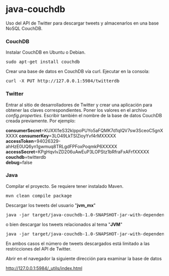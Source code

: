 # java-couchdb
Uso del API de Twitter para descargar tweets y almacenarlos en una base NoSQL CouchDB.

<h3>CouchDB</h3>
Instalar CouchDB en Ubuntu o Debian.

<pre>
sudo apt-get install couchdb
</pre>

Crear una base de datos en CouchDB vía curl. Ejecutar en la consola:

<pre>
curl -X PUT http://127.0.0.1:5984/twitterdb
</pre>

<h3>Twitter</h3>
Entrar al sitio de desarrolladores de Twitter y crear una aplicación para obtener las claves correspondientes. Poner los valores en el archivo <i>config.properties</i>. Escribir también el nombre de la base de datos CouchDB creada previamente. Por ejemplo:

<p>
<b>consumerSecret</b>=KUXXl1eS32klppoPUYo5aFQMK7d1qlQV7sw3SceoC5gnXXXXX
<b>consumerKey</b>=3LO49LkTSlZioyYvf4rMXXXXX <br>
<b>accessToken</b>=94026329-ahHzE0UQ6yn1gwmuq8TRLgdFPFoxPoqmkP6XXXXX <br>
<b>accessSecret</b>=KPgHqvIvZD206uAwEuP3LOPStz1bRfraFxAFrfXXXXX <br>
<b>couchdb</b>=twitterdb <br>
<b>debug</b>=false
</p>

<h3>Java</h3>

Compilar el proyecto. Se requiere tener instalado Maven.

<pre>
mvn clean compile package
</pre>


Descargar los tweets del usuario "<b>jvm_mx</b>"

<pre>
java -jar target/java-couchdb-1.0-SNAPSHOT-jar-with-dependencies.jar --history jvm_mx
</pre>

o bien descargar los tweets relacionados al tema "<b>JVM</b>"

<pre>
java -jar target/java-couchdb-1.0-SNAPSHOT-jar-with-dependencies.jar --search JVM
</pre>

En ambos casos el número de tweets descargados está limitado a las restricciones del API de Twitter.


Abrir en el navegador la siguiente dirección para examinar la base de datos

http://127.0.0.1:5984/_utils/index.html
